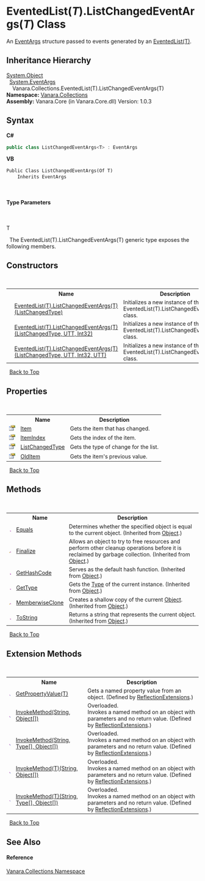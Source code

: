 # EventedList(*T*).ListChangedEventArgs(*T*) Class
 

An <a href="http://msdn2.microsoft.com/en-us/library/118wxtk3" target="_blank">EventArgs</a> structure passed to events generated by an <a href="76b2d53b-475e-39f2-60e1-b6b89876e9a2">EventedList(T)</a>.


## Inheritance Hierarchy
<a href="http://msdn2.microsoft.com/en-us/library/e5kfa45b" target="_blank">System.Object</a><br />&nbsp;&nbsp;<a href="http://msdn2.microsoft.com/en-us/library/118wxtk3" target="_blank">System.EventArgs</a><br />&nbsp;&nbsp;&nbsp;&nbsp;Vanara.Collections.EventedList(T).ListChangedEventArgs(T)<br />
**Namespace:**&nbsp;<a href="062563b8-e616-d697-89ef-6de2b291d4a0">Vanara.Collections</a><br />**Assembly:**&nbsp;Vanara.Core (in Vanara.Core.dll) Version: 1.0.3

## Syntax

**C#**<br />
``` C#
public class ListChangedEventArgs<T> : EventArgs

```

**VB**<br />
``` VB
Public Class ListChangedEventArgs(Of T)
	Inherits EventArgs
```

<br />

#### Type Parameters
&nbsp;<dl><dt>T</dt><dd /></dl>&nbsp;
The EventedList(T).ListChangedEventArgs(T) generic type exposes the following members.


## Constructors
&nbsp;<table><tr><th></th><th>Name</th><th>Description</th></tr><tr><td>![Public method](media/pubmethod.gif "Public method")</td><td><a href="b0c2a1a1-8e35-7fa9-09c6-390ac1bcc02f">EventedList(T).ListChangedEventArgs(T)(ListChangedType)</a></td><td>
Initializes a new instance of the EventedList(T).ListChangedEventArgs(T) class.</td></tr><tr><td>![Public method](media/pubmethod.gif "Public method")</td><td><a href="b03bfa84-7078-0382-5325-9154caa5640b">EventedList(T).ListChangedEventArgs(T)(ListChangedType, UTT, Int32)</a></td><td>
Initializes a new instance of the EventedList(T).ListChangedEventArgs(T) class.</td></tr><tr><td>![Public method](media/pubmethod.gif "Public method")</td><td><a href="af8183a1-20c7-ed85-faf7-5869bad11c5c">EventedList(T).ListChangedEventArgs(T)(ListChangedType, UTT, Int32, UTT)</a></td><td>
Initializes a new instance of the EventedList(T).ListChangedEventArgs(T) class.</td></tr></table>&nbsp;
<a href="#eventedlist(*t*).listchangedeventargs(*t*)-class">Back to Top</a>

## Properties
&nbsp;<table><tr><th></th><th>Name</th><th>Description</th></tr><tr><td>![Public property](media/pubproperty.gif "Public property")</td><td><a href="938b2e50-40ae-a10d-3504-c0c6b14e3b11">Item</a></td><td>
Gets the item that has changed.</td></tr><tr><td>![Public property](media/pubproperty.gif "Public property")</td><td><a href="d881af47-30b4-62c8-1136-ac1cb65f81d4">ItemIndex</a></td><td>
Gets the index of the item.</td></tr><tr><td>![Public property](media/pubproperty.gif "Public property")</td><td><a href="fdb94ccd-782a-9dc4-a865-5e174e6fd640">ListChangedType</a></td><td>
Gets the type of change for the list.</td></tr><tr><td>![Public property](media/pubproperty.gif "Public property")</td><td><a href="a8cec5af-f883-8431-3a4b-21d40a04db92">OldItem</a></td><td>
Gets the item's previous value.</td></tr></table>&nbsp;
<a href="#eventedlist(*t*).listchangedeventargs(*t*)-class">Back to Top</a>

## Methods
&nbsp;<table><tr><th></th><th>Name</th><th>Description</th></tr><tr><td>![Public method](media/pubmethod.gif "Public method")</td><td><a href="http://msdn2.microsoft.com/en-us/library/bsc2ak47" target="_blank">Equals</a></td><td>
Determines whether the specified object is equal to the current object.
 (Inherited from <a href="http://msdn2.microsoft.com/en-us/library/e5kfa45b" target="_blank">Object</a>.)</td></tr><tr><td>![Protected method](media/protmethod.gif "Protected method")</td><td><a href="http://msdn2.microsoft.com/en-us/library/4k87zsw7" target="_blank">Finalize</a></td><td>
Allows an object to try to free resources and perform other cleanup operations before it is reclaimed by garbage collection.
 (Inherited from <a href="http://msdn2.microsoft.com/en-us/library/e5kfa45b" target="_blank">Object</a>.)</td></tr><tr><td>![Public method](media/pubmethod.gif "Public method")</td><td><a href="http://msdn2.microsoft.com/en-us/library/zdee4b3y" target="_blank">GetHashCode</a></td><td>
Serves as the default hash function.
 (Inherited from <a href="http://msdn2.microsoft.com/en-us/library/e5kfa45b" target="_blank">Object</a>.)</td></tr><tr><td>![Public method](media/pubmethod.gif "Public method")</td><td><a href="http://msdn2.microsoft.com/en-us/library/dfwy45w9" target="_blank">GetType</a></td><td>
Gets the <a href="http://msdn2.microsoft.com/en-us/library/42892f65" target="_blank">Type</a> of the current instance.
 (Inherited from <a href="http://msdn2.microsoft.com/en-us/library/e5kfa45b" target="_blank">Object</a>.)</td></tr><tr><td>![Protected method](media/protmethod.gif "Protected method")</td><td><a href="http://msdn2.microsoft.com/en-us/library/57ctke0a" target="_blank">MemberwiseClone</a></td><td>
Creates a shallow copy of the current <a href="http://msdn2.microsoft.com/en-us/library/e5kfa45b" target="_blank">Object</a>.
 (Inherited from <a href="http://msdn2.microsoft.com/en-us/library/e5kfa45b" target="_blank">Object</a>.)</td></tr><tr><td>![Public method](media/pubmethod.gif "Public method")</td><td><a href="http://msdn2.microsoft.com/en-us/library/7bxwbwt2" target="_blank">ToString</a></td><td>
Returns a string that represents the current object.
 (Inherited from <a href="http://msdn2.microsoft.com/en-us/library/e5kfa45b" target="_blank">Object</a>.)</td></tr></table>&nbsp;
<a href="#eventedlist(*t*).listchangedeventargs(*t*)-class">Back to Top</a>

## Extension Methods
&nbsp;<table><tr><th></th><th>Name</th><th>Description</th></tr><tr><td>![Public Extension Method](media/pubextension.gif "Public Extension Method")</td><td><a href="609b1449-9696-245e-03a2-e22beb84efe1">GetPropertyValue(T)</a></td><td>
Gets a named property value from an object.
 (Defined by <a href="00588eb4-ca31-ef7e-81da-3ce105aa9b63">ReflectionExtensions</a>.)</td></tr><tr><td>![Public Extension Method](media/pubextension.gif "Public Extension Method")</td><td><a href="cc997716-244b-d4f1-e26d-139cc82ce6b0">InvokeMethod(String, Object[])</a></td><td>Overloaded.  
Invokes a named method on an object with parameters and no return value.
 (Defined by <a href="00588eb4-ca31-ef7e-81da-3ce105aa9b63">ReflectionExtensions</a>.)</td></tr><tr><td>![Public Extension Method](media/pubextension.gif "Public Extension Method")</td><td><a href="35c20259-aa16-9a35-254f-8bf630272463">InvokeMethod(String, Type[], Object[])</a></td><td>Overloaded.  
Invokes a named method on an object with parameters and no return value.
 (Defined by <a href="00588eb4-ca31-ef7e-81da-3ce105aa9b63">ReflectionExtensions</a>.)</td></tr><tr><td>![Public Extension Method](media/pubextension.gif "Public Extension Method")</td><td><a href="39c67efc-5f5d-9e71-64bc-8e89b4589f75">InvokeMethod(T)(String, Object[])</a></td><td>Overloaded.  
Invokes a named method on an object with parameters and no return value.
 (Defined by <a href="00588eb4-ca31-ef7e-81da-3ce105aa9b63">ReflectionExtensions</a>.)</td></tr><tr><td>![Public Extension Method](media/pubextension.gif "Public Extension Method")</td><td><a href="4a4da18e-d1a2-3a1f-28b0-10fb9f9646e6">InvokeMethod(T)(String, Type[], Object[])</a></td><td>Overloaded.  
Invokes a named method on an object with parameters and no return value.
 (Defined by <a href="00588eb4-ca31-ef7e-81da-3ce105aa9b63">ReflectionExtensions</a>.)</td></tr></table>&nbsp;
<a href="#eventedlist(*t*).listchangedeventargs(*t*)-class">Back to Top</a>

## See Also


#### Reference
<a href="062563b8-e616-d697-89ef-6de2b291d4a0">Vanara.Collections Namespace</a><br />